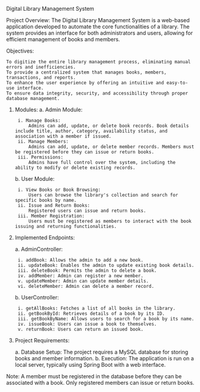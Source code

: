 Digital Library Management System

Project Overview:
The Digital Library Management System is a web-based application developed to automate the core functionalities of a library. The system provides an 
interface for both administrators and users, allowing for efficient management of books and members.

Objectives:

	To digitize the entire library management process, eliminating manual errors and inefficiencies.
	To provide a centralized system that manages books, members, transactions, and reports.
	To enhance the user experience by offering an intuitive and easy-to-use interface.
	To ensure data integrity, security, and accessibility through proper database management.

1. Modules:
	a. Admin Module:
	
		i. Manage Books:
			Admins can add, update, or delete book records.	Book details include title, author, category, availability status, and association with a member if issued.
		ii. Manage Members:
			Admins can add, update, or delete member records. Members must be registered before they can issue or return books.
		iii. Permissions:
			Admins have full control over the system, including the ability to modify or delete existing records.

	b. User Module:

		i. View Books or Book Browsing:
			Users can browse the library's collection and search for specific books by name.
		ii. Issue and Return Books:
			Registered users can issue and return books.
		iii. Member Registration:
			Users must be registered as members to interact with the book issuing and returning functionalities.


2. Implemented Endpoints:

	a. AdminController:

		i. addBook: Allows the admin to add a new book.
		ii. updateBook: Enables the admin to update existing book details.
		iii. deleteBook: Permits the admin to delete a book.
		iv. addMember: Admin can register a new member.
		v. updateMember: Admin can update member details.
		vi. deleteMember: Admin can delete a member record.

	b. UserController:

		i. getAllBooks: Fetches a list of all books in the library.
		ii. getBookById: Retrieves details of a book by its ID.
		iii. getBookByName: Allows users to search for a book by its name.
		iv. issueBook: Users can issue a book to themselves.
		v. returnBook: Users can return an issued book.

3. Project Requirements:

	a. Database Setup: The project requires a MySQL database for storing books and member information.
	b. Execution: The application is run on a local server, typically using Spring Boot with a web interface.

Note:
	A member must be registered in the database before they can be associated with a book. Only registered members can issue or return books.
